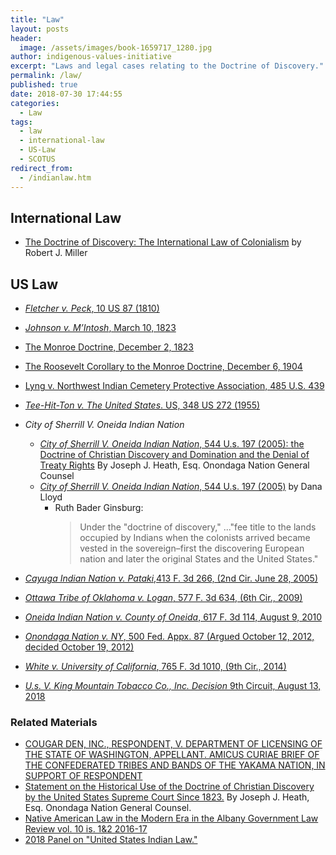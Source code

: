 ```yaml
---
title: "Law"
layout: posts
header:
  image: /assets/images/book-1659717_1280.jpg
author: indigenous-values-initiative
excerpt: "Laws and legal cases relating to the Doctrine of Discovery."
permalink: /law/
published: true
date: 2018-07-30 17:44:55
categories:
  - Law
tags:
  - law
  - international-law
  - US-Law
  - SCOTUS
redirect_from:
  - /indianlaw.htm  
---
```

## International Law

  *   [The Doctrine of Discovery: The International Law of Colonialism](/the-doctrine-of-discovery-the-international-law-of-colonialism/) by Robert J. Miller

## US Law

  *   [_Fletcher v. Peck_, 10 US 87 (1810)](https://doctrineofdiscovery.org/fletcher-v-peck-10-us-87-1810/)
  *   [_Johnson v. M’Intosh_, March 10, 1823](/johnson-v-mcintosh/)
  *   [The Monroe Doctrine, December 2, 1823](/monroe-doctrine/)
  *   [The Roosevelt Corollary to the Monroe Doctrine, December 6, 1904](/roosevelt-corollary/)
  *   [Lyng v. Northwest Indian Cemetery Protective Association, 485 U.S. 439](/law/lyng/)
  *   [_Tee-Hit-Ton v. The United States_. US, 348 US 272 (1955)](https://doctrineofdiscovery.org/tee-hit-ton/)
  * _City of Sherrill V. Oneida Indian Nation_
    *   [_City of Sherrill V. Oneida Indian Nation_, 544 U.s. 197 (2005): the Doctrine of Christian Discovery and Domination and the Denial of Treaty Rights](/blog/sherrill-v-oneida-doctrine-christian-discovery-denial-treaty-rights/) By Joseph J. Heath, Esq. Onondaga Nation General Counsel
    *   [_City of Sherrill V. Oneida Indian Nation_, 544 U.s. 197 (2005)](/sherrill-v-oneida-opinion-of-the-court/) by Dana Lloyd
        *   Ruth Bader Ginsburg:
              > Under the "doctrine of discovery," ..."fee title to the lands occupied by Indians when the colonists arrived became vested in the sovereign–first the discovering European nation and later the original States and the United States."

  *   [_Cayuga Indian Nation v. Pataki_,413 F. 3d 266, (2nd Cir. June 28, 2005)](https://doctrineofdiscovery.org/cayuga-v-pataki/)
  *   [_Ottawa Tribe of Oklahoma v. Logan_, 577 F. 3d 634, (6th Cir., 2009)](https://doctrineofdiscovery.org/ottawa-v-logan/)
  *   [_Oneida Indian Nation v. County of Oneida_, 617 F. 3d 114, August 9, 2010](https://doctrineofdiscovery.org/oneida-indian-nation-v-county-of-oneida/)
  *   [_Onondaga Nation v. NY_, 500 Fed. Appx. 87 (Argued October 12, 2012, decided October 19, 2012)](https://doctrineofdiscovery.org/onondaga-nation-v-ny/)
  *   [_White v. University of California_, 765 F. 3d 1010, (9th Cir., 2014)](https://doctrineofdiscovery.org/white-v-univ-of-cal/)
  *   [_U.s. V. King Mountain Tobacco Co., Inc. Decision_ 9th Circuit, August 13, 2018](https://doctrineofdiscovery.org/u-s-v-king-mountain-tobacco/)

### Related Materials
  *   [COUGAR DEN, INC., RESPONDENT, V. DEPARTMENT OF LICENSING OF THE STATE OF WASHINGTON, APPELLANT. AMICUS CURIAE BRIEF OF THE CONFEDERATED TRIBES AND BANDS OF THE YAKAMA NATION, IN SUPPORT OF RESPONDENT](/assets/pdfs/92289-6-yakama-nation-amicus-brief.pdf)
  *   [Statement on the Historical Use of the Doctrine of Christian Discovery by the United States Supreme Court Since 1823.](/statement-on-the-historical-use-of-the-doctrine-of-christian-discovery-by-the-united-states-supreme-court-since-1823/) By Joseph J. Heath, Esq. Onondaga Nation General Counsel.
  *   [Native American Law in the Modern Era in the Albany Government Law Review vol. 10 is. 1&2 2016-17](/native-american-law-in-the-modern-era/)
  *   [2018 Panel on "United States Indian Law."](/us-indian-law-panel/)